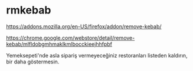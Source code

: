 # rmkebab

https://addons.mozilla.org/en-US/firefox/addon/remove-kebab/

https://chrome.google.com/webstore/detail/remove-kebab/mlfldobgmhmaklkmlbocckieejhhfpbf

Yemeksepeti'nde asla sipariş vermeyeceğiniz restoranları listeden kaldırın, bir daha göstermesin.
